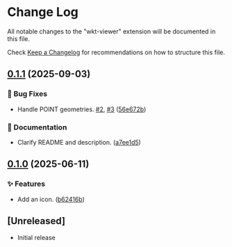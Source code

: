# Change Log

All notable changes to the "wkt-viewer" extension will be documented in this file.

Check [Keep a Changelog](http://keepachangelog.com/) for recommendations on how to structure this file.

## [0.1.1](https://github.com/hallsbyra/wkt-viewer/compare/v0.1.0...v0.1.1) (2025-09-03)


### 🐛 Bug Fixes

* Handle POINT geometries. [#2](https://github.com/hallsbyra/wkt-viewer/issues/2), [#3](https://github.com/hallsbyra/wkt-viewer/issues/3) ([56e672b](https://github.com/hallsbyra/wkt-viewer/commit/56e672b4b94625667a6fb6425fbf53b85bb39564))


### 📝 Documentation

* Clarify README and description. ([a7ee1d5](https://github.com/hallsbyra/wkt-viewer/commit/a7ee1d54d16ece279173657179a0cf202b28a6e7))

## [0.1.0](https://github.com/hallsbyra/wkt-viewer/compare/v0.0.1...v0.1.0) (2025-06-11)


### ✨ Features

* Add an icon. ([b62416b](https://github.com/hallsbyra/wkt-viewer/commit/b62416b02a709a4e06045ac05588e095aa50a3e2))

## [Unreleased]

- Initial release

